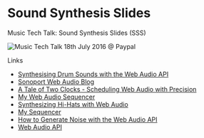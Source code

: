 # Sound Synthesis Slides
Music Tech Talk: Sound Synthesis Slides (SSS)

![Music Tech Talk 18th July 2016 @ Paypal](./Photos/Credits_Subh.jpeg "Credits to Subh for the photo")

Links
* [Synthesising Drum Sounds with the Web Audio API](https://dev.opera.com/articles/drum-sounds-webaudio/)
* [Sonoport Web Audio Blog](http://sonoport.github.io/)
* [A Tale of Two Clocks - Scheduling Web Audio with Precision](http://www.html5rocks.com/en/tutorials/audio/scheduling/)
* [My Web Audio Sequencer](http://www.html5rocks.com/en/tutorials/audio/scheduling/)
* [Synthesizing Hi-Hats with Web Audio](http://joesul.li/van/synthesizing-hi-hats/)
* [My Sequencer](http://aqilahmisuary.github.io/sequencer/)
* [How to Generate Noise with the Web Audio API](http://noisehack.com/generate-noise-web-audio-api/)
* [Web Audio API](https://developer.mozilla.org/en-US/docs/Web/API/Web_Audio_API)
